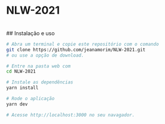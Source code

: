 # NLW-2021



<br>
## Instalação e uso

```bash
# Abra um terminal e copie este repositório com o comando
git clone https://github.com/jeanamorim/NLW-2021.git
# ou use a opção de download.

# Entre na pasta web com
cd NLW-2021

# Instale as dependências
yarn install

# Rode o aplicação
yarn dev

# Acesse http://localhost:3000 no seu navagador.
```

<br>


